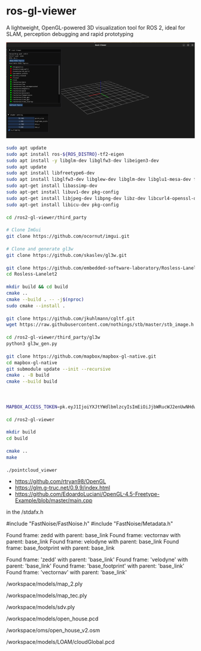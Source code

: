 # ros-gl-viewer
A lightweight, OpenGL-powered 3D visualization tool for ROS 2, ideal for SLAM, perception debugging and rapid prototyping


![gl Screenshot](https://github.com/armando-genis/ros2-gl-viewer/blob/main/img/img2.png)

```bash
sudo apt update
sudo apt install ros-${ROS_DISTRO}-tf2-eigen
sudo apt install -y libglm-dev libglfw3-dev libeigen3-dev
sudo apt update
sudo apt install libfreetype6-dev
sudo apt install libglfw3-dev libglew-dev libglm-dev libglu1-mesa-dev freeglut3-dev
sudo apt-get install libassimp-dev
sudo apt-get install libuv1-dev pkg-config
sudo apt-get install libjpeg-dev libpng-dev libz-dev libcurl4-openssl-dev
sudo apt-get install libicu-dev pkg-config

cd /ros2-gl-viewer/third_party

# Clone ImGui
git clone https://github.com/ocornut/imgui.git

# Clone and generate gl3w
git clone https://github.com/skaslev/gl3w.git

git clone https://github.com/embedded-software-laboratory/Rosless-Lanelet2.git
cd Rosless-Lanelet2

mkdir build && cd build
cmake ..
cmake --build . -- -j$(nproc)
sudo cmake --install .

git clone https://github.com/jkuhlmann/cgltf.git
wget https://raw.githubusercontent.com/nothings/stb/master/stb_image.h

cd /ros2-gl-viewer/third_party/gl3w
python3 gl3w_gen.py

git clone https://github.com/mapbox/mapbox-gl-native.git
cd mapbox-gl-native
git submodule update --init --recursive
cmake . -B build
cmake --build build



MAPBOX_ACCESS_TOKEN=pk.eyJ1IjoiYXJtYWdlbmlzcyIsImEiOiJjbWRucWJ2enUwNHdwMm5wczE2YWU0ejZ4In0.lVcJwTwb-2n0yGo4bKeWES ./build/platform/glfw/mbgl-glfw

cd /ros2-gl-viewer

mkdir build 
cd build 

cmake ..
make 

./pointcloud_viewer

```

- https://github.com/rtryan98/OpenGL
- https://glm.g-truc.net/0.9.9/index.html
- https://github.com/EdoardoLuciani/OpenGL-4.5-Freetype-Example/blob/master/main.cpp



in the /stdafx.h

#include "FastNoise/FastNoise.h"
#include "FastNoise/Metadata.h"



Found frame: zedd with parent: base_link
Found frame: vectornav with parent: base_link
Found frame: velodyne with parent: base_link
Found frame: base_footprint with parent: base_link

Found frame: 'zedd' with parent: 'base_link'
Found frame: 'velodyne' with parent: 'base_link'
Found frame: 'base_footprint' with parent: 'base_link'
Found frame: 'vectornav' with parent: 'base_link'


/workspace/models/map_2.ply



/workspace/models/map_tec.ply

/workspace/models/sdv.ply

/workspace/models/open_house.pcd

/workspace/oms/open_house_v2.osm



/workspace/models/LOAM/cloudGlobal.pcd